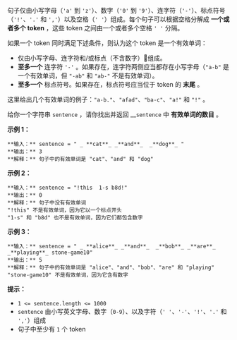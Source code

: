 句子仅由小写字母（`'a'` 到 `'z'`）、数字（`'0'` 到 `'9'`）、连字符（`'-'`）、标点符号（`'!'`、`'.'` 和
`','`）以及空格（`' '`）组成。每个句子可以根据空格分解成 **一个或者多个 token** ，这些 token 之间由一个或者多个空格 `' '`
分隔。

如果一个 token 同时满足下述条件，则认为这个 token 是一个有效单词：

  * 仅由小写字母、连字符和/或标点（不含数字）组成。
  * **至多一个** 连字符 `'-'` 。如果存在，连字符两侧应当都存在小写字母（`"a-b"` 是一个有效单词，但 `"-ab"` 和 `"ab-"` 不是有效单词）。
  * **至多一个** 标点符号。如果存在，标点符号应当位于 token 的 **末尾** 。

这里给出几个有效单词的例子：`"a-b."`、`"afad"`、`"ba-c"`、`"a!"` 和 `"!"` 。

给你一个字符串 `sentence` ，请你找出并返回 __`sentence` 中 **有效单词的数目** 。



**示例 1：**

    
    
    **输入：** sentence = " _ **cat**_ _**and**_  _**dog**_ "
    **输出：** 3
    **解释：** 句子中的有效单词是 "cat"、"and" 和 "dog"
    

**示例 2：**

    
    
    **输入：** sentence = "!this  1-s b8d!"
    **输出：** 0
    **解释：** 句子中没有有效单词
    "!this" 不是有效单词，因为它以一个标点开头
    "1-s" 和 "b8d" 也不是有效单词，因为它们都包含数字
    

**示例 3：**

    
    
    **输入：** sentence = " _ **alice**_ _**and**_  _**bob**_ _**are**_ _**playing**_ stone-game10"
    **输出：** 5
    **解释：** 句子中的有效单词是 "alice"、"and"、"bob"、"are" 和 "playing"
    "stone-game10" 不是有效单词，因为它含有数字
    



**提示：**

  * `1 <= sentence.length <= 1000`
  * `sentence` 由小写英文字母、数字（`0-9`）、以及字符（`' '`、`'-'`、`'!'`、`'.'` 和 `','`）组成
  * 句子中至少有 `1` 个 token

